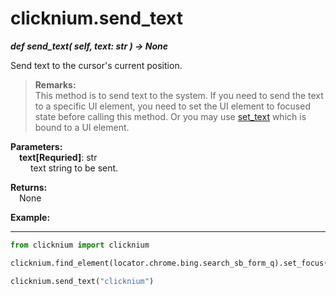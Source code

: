 
# clicknium.send_text
***def send_text(
        self,
        text: str
    ) -> None***  

Send text to the cursor's current position.

>**Remarks:**  
This method is to send text to the system. If you need to send the text to a specific UI element, you need to set the UI element to focused state before calling this method. Or you may use [set_text](./../uielement/set_text.md) which is bound to a UI element.


**Parameters:**  
    &emsp;**text[Requried]**: str  
        &emsp;&emsp; text string to be sent.  

**Returns:**  
    &emsp;None

**Example:**
***
```python
from clicknium import clicknium

clicknium.find_element(locator.chrome.bing.search_sb_form_q).set_focus()

clicknium.send_text("clicknium")
```